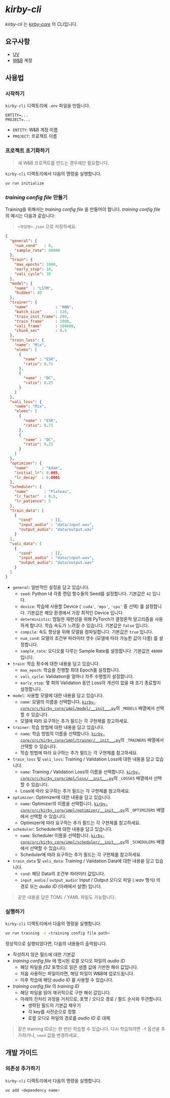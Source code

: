 # *kirby-cli*
*kirby-cli* 는 [*kirby-core*](../kirby-core/README.md) 의 CLI입니다.

## 요구사항
- [UV](https://docs.astral.sh/uv)
- [W&B](https://wandb.ai) 계정

## 사용법
### 시작하기
`kirby-cli` 디렉토리에 `.env` 파일을 만듭니다.
```
ENTITY=...
PROJECT=...
```
  - `ENTITY`: W&B 계정 이름
  - `PROJECT`: 프로젝트 이름

### 프로젝트 초기화하기
> 새 W&B 프로젝트를 만드는 경우에만 필요합니다.

`kirby-cli` 디렉토리에서 다음의 명령을 실행합니다.
```sh
uv run initialize
```

### *training config file* 만들기
Training을 위해서는 *training config file* 을 만들어야 합니다. *training config file* 의 예시는 다음과 같습니다:
> `<파일명>.json` 으로 저장하세요.

```json
{
  "general": {
    "num_cond"   : 0,
    "sample_rate": 48000
  },
  "train": {
    "max_epochs": 1000,
    "early_stop": 10,
    "vali_cycle": 10
  },
  "model": {
    "name"  : "LSTM",
    "hidden": 40
  },
  "trainer": {
    "name"            : "RNN",
    "batch_size"      : 128,
    "train_init_frame": 200,
    "train_frame"     : 1000,
    "vali_frame"      : 100000,
    "chunk_sec"       : 0.5
  },
  "train_loss": {
    "name": "Mix",
    "elems": [
      {
        "name" : "ESR",
        "ratio": 0.75
      },
      {
        "name" : "DC",
        "ratio": 0.25
      }
    ]
  },
  "vali_loss": {
    "name": "Mix",
    "elems": [
      {
        "name" : "ESR",
        "ratio": 0.75
      },
      {
        "name" : "DC",
        "ratio": 0.25
      }
    ]
  },
  "optimizer": {
    "name"      : "Adam",
    "initial_lr": 0.005,
    "lr_decay"  : 0.0001
  },
  "scheduler": {
    "name"       : "Plateau",
    "lr_factor"  : 0.5,
    "lr_patience": 5
  },
  "train_data": [
    {
      "cond"        : [],
      "input_audio" : "data/input.wav",
      "output_audio": "data/output.wav"
    }
  ],
  "vali_data": [
    {
      "cond"        : [],
      "input_audio" : "data/input.wav",
      "output_audio": "data/output.wav"
    }
  ]
}
```
  - `general`: 일반적인 설정을 담고 있습니다.
    - `seed`: Python 내 각종 랜덤 함수들의 Seed를 설정합니다. 기본값은 `42` 입니다.
    - `device`: 학습에 사용할 Device (`'cuda'`, `'mps'`, `'cpu'` 중 선택) 를 설정합니다. 기본값은 해당 환경에서 가장 최적인 Device 입니다.
    - `deterministic`: 엄밀한 재현성을 위해 PyTorch가 결정론적 알고리즘을 사용하게 합니다. 학습 속도가 느려질 수 있습니다. 기본값은 `false` 입니다.
    - `compile`: 속도 향상을 위해 모델을 컴파일합니다. 기본값은 `true` 입니다.
    - `num_cond`: 모델의 조건부 파라미터 갯수 (모델에 따라 가능한 값이 다름) 를 설정합니다.
    - `sample_rate`: 오디오를 다루는 Sample Rate를 설정합니다. 기본값은 `48000` 입니다.
  - `train`: 학습 횟수에 대한 내용을 담고 있습니다.
    - `max_epoch`: 학습을 진행할 최대 Epoch를 설정합니다.
    - `vali_cycle`: Validation을 얼마나 자주 수행할지 설정합니다.
    - `early_stop`: 몇 회의 Validation 동안 Loss의 개선이 없을 때 조기 종료할지 설정합니다.
  - `model`: 사용할 모델에 대한 내용을 담고 있습니다.
    - `name`: 모델의 이름을 선택합니다. [`kirby-core/src/kirby_core/impl/model/__init__.py`](../kirby-core/src/kirby_core/impl/model/__init__.py)의 `_MODELS` 배열에서 선택할 수 있습니다.
    - 모델에 따라 요구하는 추가 필드는 각 구현체를 참고하세요.
  - `trainer`: 학습 방법에 대한 내용을 담고 있습니다.
    - `name`: 학습 방법의 이름을 선택합니다. [`kirby-core/src/kirby_core/impl/trainer/__init__.py`](../kirby-core/src/kirby_core/impl/trainer/__init__.py)의 `_TRAINERS` 배열에서 선택할 수 있습니다.
    - 학습 방법에 따라 요구하는 추가 필드는 각 구현체를 참고하세요.
  - `train_loss` 및 `vali_loss`: Training / Validation Loss에 대한 내용을 담고 있습니다.
    - `name`: Training / Validation Loss의 이름을 선택합니다. [`kirby-core/src/kirby_core/impl/loss/__init__.py`](../kirby-core/src/kirby_core/impl/loss/__init__.py)의 `_LOSSES` 배열에서 선택할 수 있습니다.
    - Loss에 따라 요구하는 추가 필드는 각 구현체를 참고하세요.
  - `optimizer`: Optimizer에 대한 내용을 담고 있습니다.
    - `name`: Optimizer의 이름을 선택합니다. [`kirby-core/src/kirby_core/impl/optimizer/__init__.py`](../kirby-core/src/kirby_core/impl/optimizer/__init__.py)의 `_OPTIMIZERS` 배열에서 선택할 수 있습니다.
    - Optimizer에 따라 요구하는 추가 필드는 각 구현체를 참고하세요.
  - `scheduler`: Scheduler에 대한 내용을 담고 있습니다.
    - `name`: Scheduler 이름을 선택합니다. [`kirby-core/src/kirby_core/impl/scheduler/__init__.py`](../kirby-core/src/kirby_core/impl/scheduler/__init__.py)의 `_SCHEDULERS` 배열에서 선택할 수 있습니다.
    - Scheduler에 따라 요구하는 추가 필드는 각 구현체를 참고하세요.
  - `train_data` 및 `vali_data`: Training / Validation Data에 대한 내용을 담고 있습니다.
    - `cond`: 해당 Data의 조건부 파라미터 값입니다.
    - `input_audio` / `output_audio`: Input / Output 오디오 파일 (*.wav* 형식) 의 경로 또는 *audio ID* (아래에서 설명) 입니다.

> 같은 내용을 담은 TOML / YAML 파일도 가능합니다.

### 실행하기
`kirby-cli` 디렉토리에서 다음의 명령을 실행합니다.
```sh
uv run training -c <training config file path>
```

정상적으로 실행되었다면, 다음의 내용들이 출력됩니다.
- 작성하지 않은 필드에 대한 기본값
- *training config file* 에 명시된 로컬 오디오 파일의 *audio ID*
  - 해당 파일을 *f32* 포맷으로 읽은 샘플 값에 기반한 해쉬 값입니다.
  - 처음 사용하는 파일이라면, 해당 파일이 W&B에 업로드됩니다.
  - 이후 학습에 해당 *audio ID* 를 사용할 수 있습니다.
- *training config file* 의 *training ID*
  - 해당 파일을 읽어 재귀적으로 구한 해쉬 값입니다.
  - 아래의 전처리 과정을 거치므로, 포맷 / 오디오 경로 / 필드 순서와 무관합니다.
    - 생략된 필드의 기본값 채우기
    - 각 key를 사전순으로 정렬
    - 로컬 오디오 파일의 경로를 *audio ID* 로 대체

> 같은 training ID로는 한 번만 학습할 수 있습니다. 다시 학습하려면 `-f` 옵션을 추가하거나, `seed` 값을 변경하세요.

## 개발 가이드
### 의존성 추가하기
`kirby-cli` 디렉토리에서 다음의 명령을 실행합니다.
```sh
uv add <dependency name>
```
